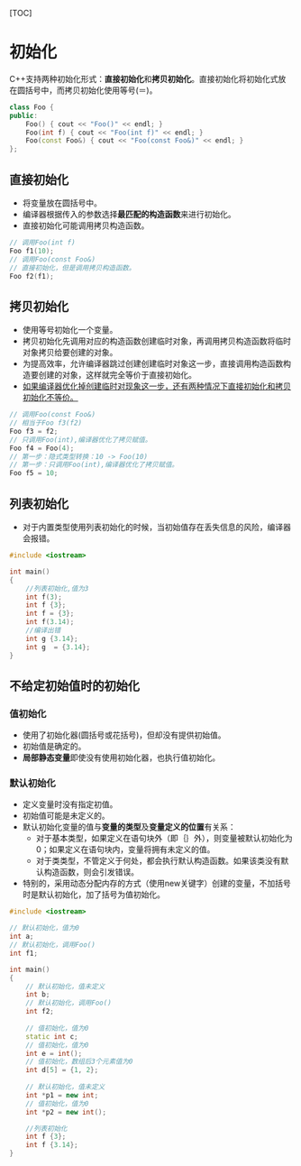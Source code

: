 [TOC]
# 初始化  

C++支持两种初始化形式：**直接初始化**和**拷贝初始化**。直接初始化将初始化式放在圆括号中，而拷贝初始化使用等号(＝)。
```cpp
class Foo {
public:
    Foo() { cout << "Foo()" << endl; }
    Foo(int f) { cout << "Foo(int f)" << endl; }
    Foo(const Foo&) { cout << "Foo(const Foo&)" << endl; }
};

```
## 直接初始化

+ 将变量放在圆括号中。
+ 编译器根据传入的参数选择**最匹配的构造函数**来进行初始化。
+ 直接初始化可能调用拷贝构造函数。
```cpp
// 调用Foo(int f) 
Foo f1(10);
// 调用Foo(const Foo&)
// 直接初始化，但是调用拷贝构造函数。
Foo f2(f1);
```
## 拷贝初始化  
+ 使用等号初始化一个变量。 
+ 拷贝初始化先调用对应的构造函数创建临时对象，再调用拷贝构造函数将临时对象拷贝给要创建的对象。
+ 为提高效率，允许编译器跳过创建创建临时对象这一步，直接调用构造函数构造要创建的对象，这样就完全等价于直接初始化。
+ [如果编译器优化掉创建临时对现象这一步，还有两种情况下直接初始化和拷贝初始化不等价。](https://sqrt-1.me/?p=241)
```cpp
// 调用Foo(const Foo&)
// 相当于Foo f3(f2)
Foo f3 = f2;
// 只调用Foo(int),编译器优化了拷贝赋值。
Foo f4 = Foo(4);
// 第一步：隐式类型转换：10 -> Foo(10)
// 第一步：只调用Foo(int),编译器优化了拷贝赋值。
Foo f5 = 10;
```
## 列表初始化
+ 对于内置类型使用列表初始化的时候，当初始值存在丢失信息的风险，编译器会报错。
```cpp
#include <iostream>

int main()
{
    //列表初始化,值为3
    int f(3);
    int f {3};
    int f = {3};
    int f(3.14);
    //编译出错
    int g {3.14};
    int g  = {3.14};
}
```

## 不给定初始值时的初始化

###  值初始化
+ 使用了初始化器(圆括号或花括号)，但却没有提供初始值。
+ 初始值是确定的。
+ **局部静态变量**即使没有使用初始化器，也执行值初始化。
###  默认初始化
+ 定义变量时没有指定初值。
+ 初始值可能是未定义的。
+ 默认初始化变量的值与**变量的类型**及**变量定义的位置**有关系：
    - 对于基本类型，如果定义在语句块外（即｛｝外），则变量被默认初始化为0；如果定义在语句块内，变量将拥有未定义的值。
    - 对于类类型，不管定义于何处，都会执行默认构造函数。如果该类没有默认构造函数，则会引发错误。
+ 特别的，采用动态分配内存的方式（使用new关键字）创建的变量，不加括号时是默认初始化，加了括号为值初始化。

```cpp
#include <iostream>

// 默认初始化，值为0
int a;
// 默认初始化，调用Foo()
int f1;

int main()
{
    // 默认初始化，值未定义
    int b;
    // 默认初始化，调用Foo()
    int f2;
    
    // 值初始化，值为0
    static int c;
    // 值初始化，值为0
    int e = int();
    // 值初始化，数组后3个元素值为0
    int d[5] = {1, 2};
    
    // 默认初始化，值未定义
    int *p1 = new int;
    // 值初始化，值为0
    int *p2 = new int();

    //列表初始化
    int f {3};
    int f {3.14};
}
```